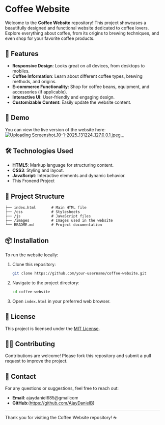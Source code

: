# Coffee Website

Welcome to the **Coffee Website** repository! This project showcases a beautifully designed and functional website dedicated to coffee lovers. Explore everything about coffee, from its origins to brewing techniques, and even shop for your favorite coffee products.

## 🌟 Features

- **Responsive Design**: Looks great on all devices, from desktops to mobiles.
- **Coffee Information**: Learn about different coffee types, brewing methods, and origins.
- **E-commerce Functionality**: Shop for coffee beans, equipment, and accessories (if applicable).
- **Interactive UI**: User-friendly and engaging design.
- **Customizable Content**: Easily update the website content.

## 🚀 Demo

You can view the live version of the website here:
[![Uploading Screenshot_10-1-2025_131224_127.0.0.1.jpeg…]()
](#) 

## 🛠️ Technologies Used

- **HTML5**: Markup language for structuring content.
- **CSS3**: Styling and layout.
- **JavaScript**: Interactive elements and dynamic behavior.
-  This Fronend Project 

## 📂 Project Structure

```
├── index.html       # Main HTML file
├── /css             # Stylesheets
├── /js              # JavaScript files
├── /images          # Images used in the website
└── README.md        # Project documentation
```

## 📦 Installation

To run the website locally:

1. Clone this repository:
   ```bash
   git clone https://github.com/your-username/coffee-website.git
   ```
2. Navigate to the project directory:
   ```bash
   cd coffee-website
   ```
3. Open `index.html` in your preferred web browser.

## 📜 License

This project is licensed under the [MIT License](LICENSE).

## 👩‍💻 Contributing

Contributions are welcome! Please fork this repository and submit a pull request to improve the project.

## 📧 Contact

For any questions or suggestions, feel free to reach out:
- **Email**: ajaydaniel685@gmailcom
- **GitHub**:(https://github.com/AjayDanielB)

---

Thank you for visiting the Coffee Website repository! ☕
